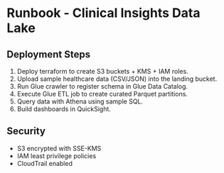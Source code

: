 # Runbook - Clinical Insights Data Lake

## Deployment Steps
1. Deploy terraform to create S3 buckets + KMS + IAM roles.
2. Upload sample healthcare data (CSV/JSON) into the landing bucket.
3. Run Glue crawler to register schema in Glue Data Catalog.
4. Execute Glue ETL job to create curated Parquet partitions.
5. Query data with Athena using sample SQL.
6. Build dashboards in QuickSight.

## Security
- S3 encrypted with SSE-KMS
- IAM least privilege policies
- CloudTrail enabled
